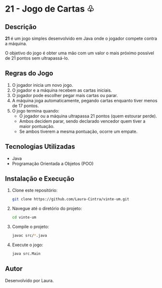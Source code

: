 # 21 - Jogo de Cartas ♧

## Descrição
**21** é um jogo simples desenvolvido em Java onde o jogador compete contra a máquina. 

O objetivo do jogo é obter uma mão com um valor o mais próximo possível de 21 pontos sem ultrapassá-lo.

## Regras do Jogo
1. O jogador inicia um novo jogo.
2. O jogador e a máquina recebem as cartas iniciais.
3. O jogador pode escolher pegar mais cartas ou parar.
4. A máquina joga automaticamente, pegando cartas enquanto tiver menos de 17 pontos.
5. O jogo termina quando:
   - O jogador ou a máquina ultrapassa 21 pontos (quem estourar perde).
   - Ambos decidem parar, sendo declarado vencedor quem tiver a maior pontuação.
   - Se ambos tiverem a mesma pontuação, ocorre um empate.

## Tecnologias Utilizadas
- Java
- Programação Orientada a Objetos (POO)

## Instalação e Execução
1. Clone este repositório:
   ```sh
   git clone https://github.com/Laura-Cintra/vinte-um.git
   ```
2. Navegue até o diretório do projeto:
   ```sh
   cd vinte-um
   ```
3. Compile o projeto:
   ```sh
   javac src/*.java
   ```
4. Execute o jogo:
   ```sh
   java src.Main
   ```

## Autor
Desenvolvido por Laura.

